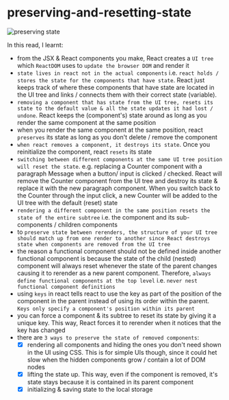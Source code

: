 # preserving-and-resetting-state

![preserving state](https://user-images.githubusercontent.com/85868026/211711631-cc088cb5-b842-4aa3-9ac6-ea4b002dafc5.png)

In this read, I learnt:

- from the JSX & React components you make, React creates a `UI tree` which `ReactDOM` uses to `update the browser DOM` and render it
- `state lives in react not in the actual components` i.e. `react holds / stores the state for the components that have state`. React just keeps track of where these components that have state are located in the UI tree and links / connects them with their correct state (variable).
- `removing a component that has state from the UI tree, resets its state to the default value & all the state updates it had lost / undone`. React keeps the (component's) state around as long as you render the same component at the same position
- when you render the same component at the same position, react `preserves` its state as long as you don't delete / remove the component
- `when react removes a component, it destroys its state`. Once you reinitialize the component, react `resets` its state
- `switching between different components at the same UI tree position will reset the state`. e.g. replacing a Counter component with a paragraph Message when a button/ input is clicked / checked. React will remove the Counter component from the UI tree and destroy its state & replace it with the new paragraph component. When you switch back to the Counter through the input click, a new Counter will be added to the UI tree with the default (reset) state
- `rendering a different component in the same position resets the state of the entire subtree` i.e. the component and its sub-components / children components
- to `preserve state between rerenders, the structure of your UI tree should match up from one render to another since React destroys state when components are removed from the UI tree`
- the reason a functional component should not be defined inside another functional component is because the state of the child (nested) component will always reset whenever the state of the parent changes causing it to rerender as a new parent component. Therefore, `always define functional components at the top level` i.e. `never nest functional component definitions`
- using `keys` in react tells react to use the key as part of the position of the component in the parent instead of using its order within the parent. `Keys only specify a component's position within its parent`
- you can force a component & its subtree to reset its state by giving it a unique key. This way, React forces it to rerender when it notices that the key has changed
- there are `3 ways to preserve the state of removed components`:
  - [x] rendering all components and hiding the ones you don't need shown in the UI using CSS. This is for simple UIs though, since it could het slow when the hidden components grow / contain a lot of DOM nodes
  - [x] lifting the state up. This way, even if the component is removed, it's state stays because it is contained in its parent component
  - [x] initializing & saving state to the local storage
